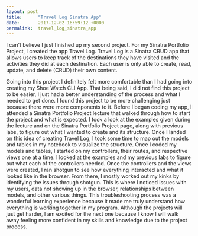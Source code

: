 ```yaml
---
layout: post
title:      "Travel Log Sinatra App"
date:       2017-12-02 16:59:12 +0000
permalink:  travel_log_sinatra_app
---
```



I can't believe I just finished up my second project.  For my Sinatra Portfolio Project, I created the app Travel Log.  Travel Log is a Sinatra CRUD app that allows users to keep track of the destinations they have visited and the activities they did at each destination. Each user is only able to create, read, update, and delete (CRUD) their own content. 

Going into this project I definitely felt more comfortable than I had going into creating my Shoe Watch CLI App. That being said, I did not find this project to be easier, I just had a better understanding of the process and what I needed to get done. I found this project to be more challenging just because there were more components to it. Before I began coding my app, I attended a Sinatra Portfolio Project lecture that walked through how to start the project and what is expected. I took a look at the examples given during the lecture and on the Sinatra Portfolio Project page, along with previous labs, to figure out what I wanted to create and its structure.  Once I landed on this idea of creating Travel Log, I took some time to map out the models and tables in my notebook to visualize the structure. Once I coded my models and tables, I started on my controllers, their routes, and respective views one at a time. I looked at the examples and my previous labs to figure out what each of the controllers needed. Once the controllers and the views were created, I ran shotgun to see how everything interacted and what it looked like in the browser. From there, I mostly worked out my kinks by identifying the issues through shotgun. This is where I noticed issues with my users, data not showing up in the browser, relationships between models, and other various things. This troubleshooting process was a wonderful learning experience because it made me truly understand how everything is working together in my program. Although the projects will just get harder, I am excited for the next one because I know I will walk away feeling more confident in my skills and knowledge due to the project process. 


